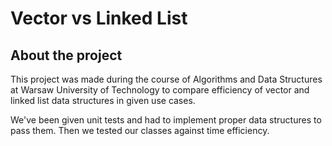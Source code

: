 # Vector vs Linked List
## About the project
This project was made during the course of Algorithms and Data Structures at Warsaw University of Technology to compare efficiency of vector and linked list data structures in given use cases.

We've been given unit tests and had to implement proper data structures to pass them. Then we tested our classes against time efficiency.
